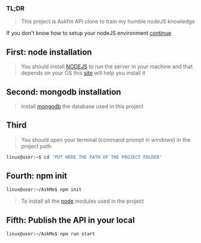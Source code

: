 ### TL;DR

>This project is Askfm API clone to train my humble nodeJS knowledge

If you don't know how to setup your nodeJS environment <a href="#here" >continue</a>

## <span id="here" >First: node installation </span>

>You should install <a href="https://nodejs.org/">NODEJS</a> to run the server in your machine and that depends on your OS this <a href="https://nodejs.org/">site</a> will help you install it

## Second: mongodb installation

>Install <a href='https://www.mongodb.com/download-center/community'>mongodb</a> the database used in this project

## Third

>You should open your terminal (command prompt in windows) in the project path

```bash
linux@user:~$ cd 'PUT HERE THE PATH OF THE PROJECT FOLDER'
```

## Fourth: npm init

```bash
linux@user:~/AskMe$ npm init
```
>To install all the <a href="https://nodejs.org/">node</a> modules used in the project

## Fifth: Publish the API in your local

```bash
linux@user:~/AskMe$ npm run start
```
